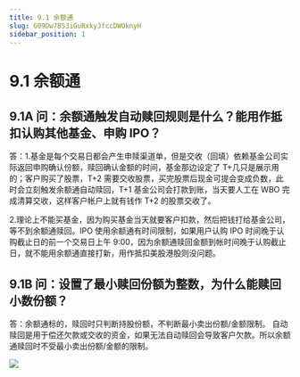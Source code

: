 ```yaml
---
title: 9.1 余额通
slug: G09Dw7B53iGuRxkyJfccDWOknyH
sidebar_position: 1
---
```



# 9.1 余额通

## 9.1A 问：余额通触发自动赎回规则是什么？能用作抵扣认购其他基金、申购 IPO？

答：1.基金是每个交易日都会产生申赎渠道单，但是交收（回填）依赖基金公司实际返回申购确认份额，赎回确认金额的时间，基金那边设定了 T+几只是展示用的；客户购买了股票，T+2 需要交收股票，买完股票后现金可提会变成负数，此时会立刻触发余额通自动赎回，T+1 基金公司会打款到账，当天要人工在 WBO 完成清算交收，这样客户帐户上就有钱作 T+2 的股票交收了。

2.理论上不能买基金，因为购买基金当天就要客户扣款，然后把钱打给基金公司，等不到余额通赎回。IPO 使用余额通有时间限制，如果用户认购 IPO 时间晚于认购截止日的前一个交易日上午 9:00，因为余额通赎回金额到帐时间晚于认购截止日，就不能用余额通直接打新，用作抵扣美股港股则没问题。

## 9.1B 问：设置了最小赎回份额为整数，为什么能赎回小数份额？

答：余额通标的，赎回时只判断持股份额，不判断最小卖出份额/金额限制。
自动赎回是用于偿还欠款或交收的资金，如果无法自动赎回会导致客户欠款。所以余额通赎回时不受最小卖出份额/金额的限制。

<img src="/assets/TX2fboq73ojEFdx34PtckCJ0n2g.png" src-width="1640" src-height="308" align="center"/>

